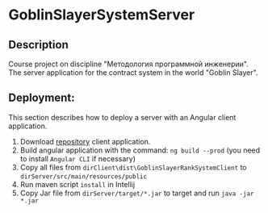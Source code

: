 # GoblinSlayerSystemServer

## Description

Course project on discipline "Методология программной инженерии".
The server application for the contract system in the world "Goblin Slayer".

## Deployment:
This section describes how to deploy a server with an Angular client application.

1. Download [repository](https://github.com/BlackIIIFOX/GoblinSlayerRankSystemClient) client application.
2. Build angular application with the command:
`ng build --prod` (you need to install `Angular CLI` if necessary)
3. Copy all files from `dirClient\dist\GoblinSlayerRankSystemClient` to `dirServer/src/main/resources/public`
4. Run maven script `install` in Intellij
5. Copy Jar file from `dirServer/target/*.jar` to target and
run `java -jar *.jar`